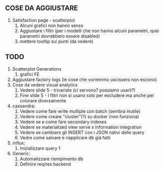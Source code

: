## COSE DA AGGIUSTARE
1) Satisfaction page - scatterplot
   1) Alcuni grafici non hanno senso
   2) Aggiustare i filtri (per i modelli che non hanno alcuni parametri, quei parametri dovrebbero essere disabled)
   3) mettere tooltip sui punti (da vedere)


## TODO

1) Scatterplot Generations
   1) grafici FE
2) Aggiustare factory logs (le cose che vorremmo uscissero non escono)
3) Cose da vedere visual analytics
   1) Vedere slide 5 - trivariate (ci servono? possiamo usarli?)
   2) Fine slide 5 - I flitri non si usano solo per escludere ma anche per colorare diversamente
4) cassandra:
   1) Vedere come fare write multiple con batch (sembra inutile)
   2) Vedere come creare "cluster"(?) su docker (non funziona)
   3) Vedere se e come fare secondary indexes
   4) Vedere se materialized view serve x information integration
   5) Vedere se cambiare gli INSERT con i JSON nativi delle query
   6) Vedre come salvare e riapplicare db già fatti
5) influx:
   1) Inizializzare query 1
6) Generic:
   1) Automatizzare riempimento db
   2) Definire req/res backend